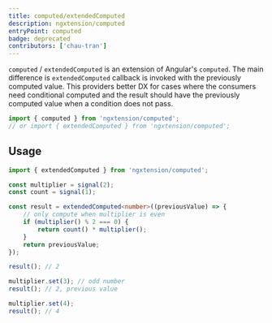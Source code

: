 ```yaml
---
title: computed/extendedComputed
description: ngxtension/computed
entryPoint: computed
badge: deprecated
contributors: ['chau-tran']
---
```


`computed` / `extendedComputed` is an extension of Angular's `computed`. The main difference is `extendedComputed` callback is invoked with the previously computed value. This providers better DX for cases where the consumers need conditional computed and the result should have the previously computed value when a condition does not pass.

```ts
import { computed } from 'ngxtension/computed';
// or import { extendedComputed } from 'ngxtension/computed';
```

## Usage

```ts
import { extendedComputed } from 'ngxtension/computed';

const multiplier = signal(2);
const count = signal(1);

const result = extendedComputed<number>((previousValue) => {
	// only compute when multiplier is even
	if (multiplier() % 2 === 0) {
		return count() * multiplier();
	}
	return previousValue;
});

result(); // 2

multiplier.set(3); // odd number
result(); // 2, previous value

multiplier.set(4);
result(); // 4
```
